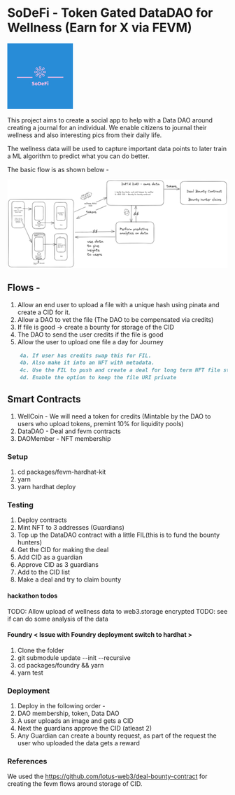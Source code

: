 # SoDeFi - Token Gated DataDAO for Wellness (Earn for X via FEVM)
![Logo](./assets/images/SoDeFi-logos/SoDeFi-logos-50.jpeg)


This project aims to create a social app to help with a Data DAO around creating a journal for an individual. 
We enable citizens to journal their wellness and also interesting pics from their daily life.

The wellness data will be used to capture important data points to later train a ML algorithm to predict what you can do better.

The basic flow is as shown below - 

![Flow](./assets/images/sodefiver2.png)

## Flows - 
1. Allow an end user to upload a file with a unique hash using pinata and create a CID for it.
1. Allow a DAO to vet the file (The DAO to be compensated via credits)
1. If file is good -> create a bounty for storage of the CID
1. The DAO to send the user credits if the file is good
1. Allow the user to upload one file a day for Journey
```markdown
    4a. If user has credits swap this for FIL. 
    4b. Also make it into an NFT with metadata.
    4c. Use the FIL to push and create a deal for long term NFT file storage
    4d. Enable the option to keep the file URI private
```

## Smart Contracts

1. WellCoin - We will need a token for credits (Mintable by the DAO to users who upload tokens, premint 10% for liquidity pools)
2. DataDAO - Deal and fevm contracts
3. DAOMember -  NFT membership

### Setup
1. cd packages/fevm-hardhat-kit
1. yarn
1. yarn hardhat deploy

### Testing
1. Deploy contracts
1. Mint NFT to 3 addresses (Guardians)
1. Top up the DataDAO contract with a little FIL(this is to fund the bounty hunters)
1. Get the CID for making the deal
1. Add CID as a guardian 
1. Approve CID as 3 guardians
1. Add to the CID list
1. Make a deal and try to claim bounty

#### hackathon todos
TODO: Allow upload of wellness data to web3.storage encrypted
TODO: see if can do some analysis of the data

#### Foundry < Issue with Foundry deployment switch to hardhat >
1. Clone the folder
2. git submodule update --init --recursive
3. cd packages/foundry && yarn
4. yarn test

### Deployment
1. Deploy in the following order - 
1. DAO membership, token, Data DAO
1. A user uploads an image and gets a CID
1. Next the guardians approve the CID (atleast 2)
1. Any Guardian can create a bounty request, as part of the request the user who uploaded the data gets a reward

### References
We used the https://github.com/lotus-web3/deal-bounty-contract for creating the fevm flows around storage of CID. 